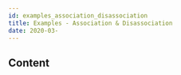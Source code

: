 ```yaml
---
id: examples_association_disassociation
title: Examples - Association & Disassociation
date: 2020-03-
---
```



## Content